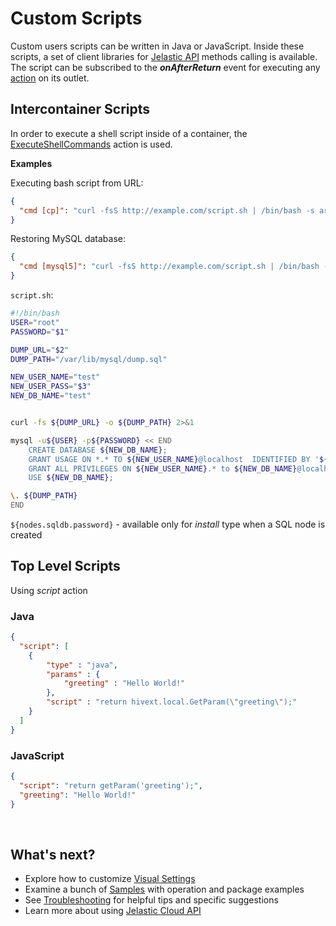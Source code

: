 # Custom Scripts

Custom users scripts can be written in Java or JavaScript. Inside these scripts, a set of client libraries for <a href="https://docs.jelastic.com/api/" target="_blank">Jelastic API</a> methods calling is available. 
The script can be subscribed to the <b>*onAfterReturn*</b> event for executing any <a href="/reference/actions/" target="_blank">action</a> on its outlet.              


## Intercontainer Scripts
In order to execute a shell script inside of a container, the <a href="/reference/actions/#cmd" target="_blank">ExecuteShellCommands</a> action is used.                

<b>Examples</b>

Executing bash script from URL:
``` json
{
  "cmd [cp]": "curl -fsS http://example.com/script.sh | /bin/bash -s arg1 arg2"
}
```

Restoring MySQL database:
``` json
{
  "cmd [mysql5]": "curl -fsS http://example.com/script.sh | /bin/bash -s '${nodes.sqldb.password}' 'http://example.com/dump.sql' '${user.appPassword}'"
}
```

`script.sh`:

```bash
#!/bin/bash
USER="root"
PASSWORD="$1"

DUMP_URL="$2"
DUMP_PATH="/var/lib/mysql/dump.sql"

NEW_USER_NAME="test"
NEW_USER_PASS="$3"
NEW_DB_NAME="test"


curl -fs ${DUMP_URL} -o ${DUMP_PATH} 2>&1

mysql -u${USER} -p${PASSWORD} << END 
    CREATE DATABASE ${NEW_DB_NAME};
    GRANT USAGE ON *.* TO ${NEW_USER_NAME}@localhost  IDENTIFIED BY '${NEW_USER_PASS}';
    GRANT ALL PRIVILEGES ON ${NEW_USER_NAME}.* to ${NEW_DB_NAME}@localhost;
    USE ${NEW_DB_NAME};

\. ${DUMP_PATH}
END
```

`${nodes.sqldb.password}` - available only for *install* type when a SQL node is created               

## Top Level Scripts  

Using *script* action

<h3>Java</h3>

``` json
{
  "script": [
    {
        "type" : "java",        
        "params" : {
            "greeting" : "Hello World!"
        },
        "script" : "return hivext.local.GetParam(\"greeting\");"
    }
  ]
}
```

<!--
**Example #1 Generate random password**
-->

<h3>JavaScript</h3>

``` json
{
  "script": "return getParam('greeting');",
  "greeting": "Hello World!"
}
```
<br>
<h2> What's next?</h2>         

- Explore how to customize <a href="/creating-templates/user-input-parameters/" target="_blank">Visual Settings</a>              
- Examine a bunch of <a href="/samples/" target="_blank">Samples</a> with operation and package examples  
- See <a href="/troubleshooting/" target="_blank">Troubleshooting</a> for helpful tips and specific suggestions       
- Learn more about using <a href="http://docs.jelastic.com/api/" target="_blank">Jelastic Cloud API</a>                                                     
